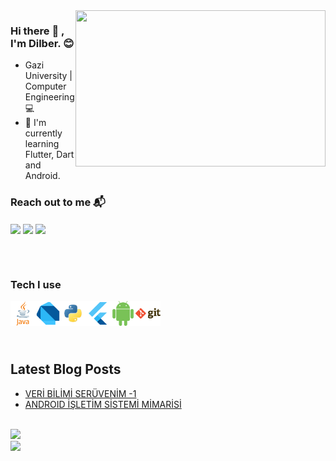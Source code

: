 <img src="https://media.giphy.com/media/E89xxATM4iZoPdr6Tb/giphy.gif" align="right" width="400" height="250">

### Hi there :wave: , I'm Dilber. :blush:

 - Gazi University | Computer Engineering :computer:
 - :seedling: I'm currently learning Flutter, Dart and Android. 
 

### Reach out to me :mailbox_with_mail:

[<img  width="22" src="https://simpleicons.org/icons/youtube.svg" align="center" />][youtube]
[<img  width="22" src="https://simpleicons.org/icons/medium.svg" align="center" />][medium]
[<img  width="22" src="https://simpleicons.org/icons/linkedin.svg" align="center" />][linkedin]

<br />
<br />

### Tech I use

<img align="left"  src="https://raw.githubusercontent.com/github/explore/80688e429a7d4ef2fca1e82350fe8e3517d3494d/topics/java/java.png" width="40" height="40" />
<img align="left" src="https://raw.githubusercontent.com/github/explore/80688e429a7d4ef2fca1e82350fe8e3517d3494d/topics/dart/dart.png" width="40" height="40" />
<img align="left" src="https://raw.githubusercontent.com/github/explore/80688e429a7d4ef2fca1e82350fe8e3517d3494d/topics/python/python.png" width="40" height="40" />
<img align="left" src="https://raw.githubusercontent.com/github/explore/80688e429a7d4ef2fca1e82350fe8e3517d3494d/topics/flutter/flutter.png" width="40" height="40" />
<img align="left" src="https://raw.githubusercontent.com/github/explore/80688e429a7d4ef2fca1e82350fe8e3517d3494d/topics/android/android.png" width="40" height="40" />
<img align="left" src="https://raw.githubusercontent.com/github/explore/80688e429a7d4ef2fca1e82350fe8e3517d3494d/topics/git/git.png" width="40" height="40" />
<br />
<br/>
<br/>
<br/>

## Latest Blog Posts

<!-- BLOG-POST-LIST:START -->
- [VERİ BİLİMİ SERÜVENİM -1](https://medium.com/@dilberkilic/veri%CC%87-bi%CC%87li%CC%87mi%CC%87-ser%C3%BCveni%CC%87m-1-7e18eeb7bc70)
- [ANDROID İŞLETİM SİSTEMİ MİMARİSİ](https://medium.com/@dilberkilic/android-i%CC%87%C5%9Fleti%CC%87m-si%CC%87stemi%CC%87-mi%CC%87mari%CC%87si%CC%87-9fa7127a5b19)
<!-- BLOG-POST-LIST:END -->

<br />

<img src="https://github-readme-stats.vercel.app/api?username=dilberkilic&theme=rosepine" >

<br/>


<img src="https://github-readme-stats.vercel.app/api/top-langs/?username=dilberkilic&layout=compact" >


[youtube]:https://www.youtube.com/channel/UCSwdVXFvs-7QYySjEISeiQw  
[medium]: https://medium.com/@dilberkilic
[linkedin]: https://www.linkedin.com/in/dilberkilic/
